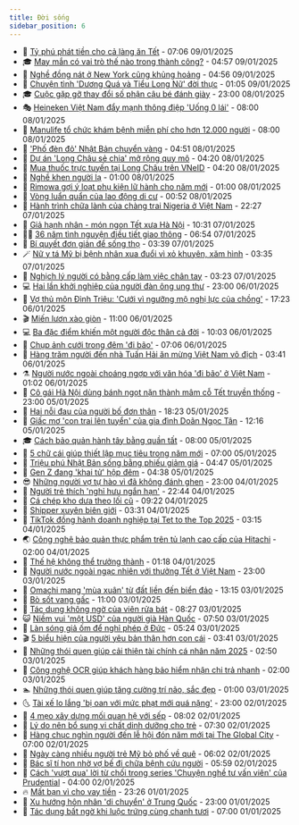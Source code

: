 ```yaml
---
title: Đời sống
sidebar_position: 6
---
```


<!-- vnexpress-doi-song:START -->
- 🚀 [Tỷ phú phát tiền cho cả làng ăn Tết](https://vnexpress.net/ty-phu-phat-tien-cho-ca-lang-an-tet-4837312.html) - 07:06 09/01/2025
- 🎓 [May mắn có vai trò thế nào trong thành công?](https://vnexpress.net/may-man-co-vai-tro-the-nao-trong-thanh-cong-4837046.html) - 04:57 09/01/2025
- 🚦 [Nghề đồng nát ở New York cũng khủng hoảng](https://vnexpress.net/nghe-dong-nat-o-new-york-cung-khung-hoang-4837278.html) - 04:56 09/01/2025
- 🦣 [Chuyện tình &#39;Dương Quá và Tiểu Long Nữ&#39; đời thực](https://vnexpress.net/chuyen-tinh-duong-qua-va-tieu-long-nu-doi-thuc-4836439.html) - 01:05 09/01/2025
- 🎓 [Cuộc gặp gỡ thay đổi số phận cậu bé đánh giày](https://vnexpress.net/cuoc-gap-go-thay-doi-so-phan-cau-be-danh-giay-4833602.html) - 23:00 08/01/2025
- 🎭 [Heineken Việt Nam đẩy mạnh thông điệp &#39;Uống 0 lái&#39;](https://vnexpress.net/heineken-viet-nam-day-manh-thong-diep-uong-0-lai-4836963.html) - 08:00 08/01/2025
- 🦅 [Manulife tổ chức khám bệnh miễn phí cho hơn 12.000 người](https://vnexpress.net/manulife-to-chuc-kham-benh-mien-phi-cho-hon-12-000-nguoi-4836956.html) - 08:00 08/01/2025
- 🎃 [&#39;Phố đèn đỏ&#39; Nhật Bản chuyển vàng](https://vnexpress.net/pho-den-do-nhat-ban-chuyen-vang-4836845.html) - 04:51 08/01/2025
- 💪 [Dự án &#39;Long Châu sẻ chia&#39; mở rộng quy mô](https://vnexpress.net/du-an-long-chau-se-chia-mo-rong-quy-mo-4836652.html) - 04:20 08/01/2025
- 🐻 [Mua thuốc trực tuyến tại Long Châu trên VNeID](https://vnexpress.net/mua-thuoc-truc-tuyen-tai-long-chau-tren-vneid-4836243.html) - 04:20 08/01/2025
- 🧠 [Nghề khen người lạ](https://vnexpress.net/nghe-khen-nguoi-la-4836712.html) - 01:00 08/01/2025
- 🐘 [Rimowa gợi ý loạt phụ kiện lữ hành cho năm mới](https://vnexpress.net/rimowa-goi-y-loat-phu-kien-lu-hanh-cho-nam-moi-4834632.html) - 01:00 08/01/2025
- 👹 [Vòng luẩn quẩn của lao động di cư](https://vnexpress.net/vong-luan-quan-cua-lao-dong-di-cu-4836455.html) - 00:52 08/01/2025
- 💂 [Hành trình chữa lành của chàng trai Nigeria ở Việt Nam](https://vnexpress.net/hanh-trinh-chua-lanh-cua-chang-trai-nigeria-o-viet-nam-4836485.html) - 22:27 07/01/2025
- 🦍 [Giả hạnh nhân - món ngon Tết xưa Hà Nội](https://vnexpress.net/gia-hanh-nhan-mon-ngon-tet-xua-ha-noi-4835734.html) - 10:31 07/01/2025
- 🧑‍🏫 [36 năm tình nguyện điều tiết giao thông](https://vnexpress.net/36-nam-tinh-nguyen-dieu-tiet-giao-thong-4835651.html) - 06:54 07/01/2025
- 🧰 [Bí quyết đơn giản để sống thọ](https://vnexpress.net/bi-quyet-don-gian-de-song-tho-4836082.html) - 03:39 07/01/2025
- 🪄 [Nữ y tá Mỹ bị bệnh nhân xua đuổi vì xỏ khuyên, xăm hình](https://vnexpress.net/nu-y-ta-my-bi-benh-nhan-xua-duoi-vi-xo-khuyen-xam-hinh-4836293.html) - 03:35 07/01/2025
- 🐲 [Nghịch lý người có bằng cấp làm việc chân tay](https://vnexpress.net/nghich-ly-nguoi-co-bang-cap-lam-viec-chan-tay-4836289.html) - 03:23 07/01/2025
- 💻 [Hai lần khởi nghiệp của người đàn ông ung thư](https://vnexpress.net/hai-lan-khoi-nghiep-cua-nguoi-dan-ong-ung-thu-4829465.html) - 23:00 06/01/2025
- 🐘 [Vợ thủ môn Đình Triệu: &#39;Cưới vì ngưỡng mộ nghị lực của chồng&#39;](https://vnexpress.net/vo-thu-mon-dinh-trieu-cuoi-vi-nguong-mo-nghi-luc-cua-chong-4836281.html) - 17:23 06/01/2025
- 🎬 [Miến lươn xào giòn](https://vnexpress.net/doi-song-cooking-mien-luon-xao-gion-4836209.html) - 11:00 06/01/2025
- 💻 [Ba đặc điểm khiến một người độc thân cả đời](https://vnexpress.net/ba-dac-diem-khien-mot-nguoi-doc-than-ca-doi-vnepre-4836047.html) - 10:03 06/01/2025
- 🧰 [Chụp ảnh cưới trong đêm &#39;đi bão&#39;](https://vnexpress.net/chup-anh-cuoi-trong-dem-di-bao-4836110.html) - 07:06 06/01/2025
- 🫣 [Hàng trăm người đến nhà Tuấn Hải ăn mừng Việt Nam vô địch](https://vnexpress.net/hang-tram-nguoi-den-nha-tuan-hai-an-mung-viet-nam-vo-dich-4835995.html) - 03:41 06/01/2025
- ⚗️ [Người nước ngoài choáng ngợp với văn hóa &#39;đi bão&#39; ở Việt Nam](https://vnexpress.net/nguoi-nuoc-ngoai-choang-ngop-voi-van-hoa-di-bao-o-viet-nam-4835860.html) - 01:02 06/01/2025
- 🌊 [Cô gái Hà Nội dùng bánh ngọt nặn thành mâm cỗ Tết truyền thống](https://vnexpress.net/co-gai-ha-noi-dung-banh-ngot-nan-thanh-mam-co-tet-truyen-thong-4835210.html) - 23:00 05/01/2025
- 💃 [Hai nỗi đau của người bố đơn thân](https://vnexpress.net/hai-noi-dau-cua-nguoi-bo-don-than-4828073.html) - 18:23 05/01/2025
- 🦆 [Giấc mơ &#39;con trai lên tuyển&#39; của gia đình Doãn Ngọc Tân](https://vnexpress.net/giac-mo-con-trai-len-tuyen-cua-gia-dinh-doan-ngoc-tan-4835765.html) - 12:16 05/01/2025
- 🎓 [Cách bảo quản hành tây bằng quần tất](https://vnexpress.net/cach-bao-quan-hanh-tay-bang-quan-tat-4835512.html) - 08:00 05/01/2025
- 💪 [5 chữ cái giúp thiết lập mục tiêu trong năm mới](https://vnexpress.net/5-chu-cai-giup-thiet-lap-muc-tieu-trong-nam-moi-4835526.html) - 07:00 05/01/2025
- 🤔 [Triệu phú Nhật Bản sống bằng phiếu giảm giá](https://vnexpress.net/trieu-phu-nhat-ban-song-bang-phieu-giam-gia-4835518.html) - 04:47 05/01/2025
- 🧰 [Gen Z đang &#39;khai tử&#39; hộp đêm](https://vnexpress.net/gen-z-dang-khai-tu-hop-dem-4835532.html) - 04:38 05/01/2025
- 😎 [Những người vợ tự hào vì đã không đánh ghen](https://vnexpress.net/nhung-nguoi-vo-tu-hao-vi-da-khong-danh-ghen-4835501.html) - 23:00 04/01/2025
- 🌮 [Người trẻ thích &#39;nghỉ hưu ngắn hạn&#39;](https://vnexpress.net/nguoi-tre-thich-nghi-huu-ngan-han-4835584.html) - 22:44 04/01/2025
- 🧠 [Cá chép kho dưa theo lối cũ](https://vnexpress.net/doi-song-cooking-ca-chep-kho-dua-theo-loi-cu-4835510.html) - 09:22 04/01/2025
- 🎡 [Shipper xuyên biên giới](https://vnexpress.net/shipper-xuyen-bien-gioi-4835155.html) - 03:31 04/01/2025
- 🎡 [TikTok đồng hành doanh nghiệp tại Tet to the Top 2025](https://vnexpress.net/tiktok-dong-hanh-doanh-nghiep-tai-tet-to-the-top-2025-4835434.html) - 03:15 04/01/2025
- 🌏 [Công nghệ bảo quản thực phẩm trên tủ lạnh cao cấp của Hitachi](https://vnexpress.net/cong-nghe-bao-quan-thuc-pham-tren-tu-lanh-cao-cap-cua-hitachi-4835374.html) - 02:00 04/01/2025
- 🐻 [Thế hệ không thể trưởng thành](https://vnexpress.net/the-he-khong-the-truong-thanh-4835331.html) - 01:18 04/01/2025
- 💂 [Người nước ngoài ngạc nhiên với thưởng Tết ở Việt Nam](https://vnexpress.net/nguoi-nuoc-ngoai-ngac-nhien-voi-thuong-tet-o-viet-nam-4834393.html) - 23:00 03/01/2025
- 🥸 [Omachi mang &#39;mùa xuân&#39; từ đất liền đến biển đảo](https://vnexpress.net/omachi-mang-mua-xuan-tu-dat-lien-den-bien-dao-4835321.html) - 13:15 03/01/2025
- 🌋 [Bò sốt vang gấc](https://vnexpress.net/doi-song-cooking-bo-sot-vang-gac-4835207.html) - 11:00 03/01/2025
- 🦩 [Tác dụng không ngờ của viên rửa bát](https://vnexpress.net/tac-dung-khong-ngo-cua-vien-rua-bat-4835144.html) - 08:27 03/01/2025
- 😺 [Niềm vui &#39;một USD&#39; của người già Hàn Quốc](https://vnexpress.net/niem-vui-mot-usd-cua-nguoi-gia-han-quoc-4835150.html) - 07:50 03/01/2025
- 🐻 [Làn sóng giả ốm để nghỉ phép ở Đức](https://vnexpress.net/lan-song-gia-om-de-nghi-phep-o-duc-4835140.html) - 05:24 03/01/2025
- 🎬 [5 biểu hiện của người yêu bản thân hơn con cái](https://vnexpress.net/5-bieu-hien-cua-nguoi-yeu-ban-than-hon-con-cai-4834827.html) - 03:41 03/01/2025
- 🎊 [Những thói quen giúp cải thiện tài chính cá nhân năm 2025](https://vnexpress.net/nhung-thoi-quen-giup-cai-thien-tai-chinh-ca-nhan-nam-2025-4834285.html) - 02:50 03/01/2025
- 💄 [Công nghệ OCR giúp khách hàng bảo hiểm nhận chi trả nhanh](https://vnexpress.net/cong-nghe-ocr-giup-khach-hang-bao-hiem-nhan-chi-tra-nhanh-4833678.html) - 02:00 03/01/2025
- 🏊 [Những thói quen giúp tăng cường trí não, sắc đẹp](https://vnexpress.net/nhung-thoi-quen-giup-tang-cuong-tri-nao-sac-dep-4824529.html) - 01:00 03/01/2025
- 🌜 [Tài xế lo lắng &#39;bị oan với mức phạt mới quá nặng&#39;](https://vnexpress.net/tai-xe-lo-lang-bi-oan-voi-muc-phat-moi-qua-nang-4834183.html) - 23:00 02/01/2025
- 🤡 [4 mẹo xây dựng mối quan hệ với sếp](https://vnexpress.net/4-meo-xay-dung-moi-quan-he-voi-sep-4834774.html) - 08:02 02/01/2025
- 🥰 [Lý do nên bổ sung vi chất dinh dưỡng cho trẻ](https://vnexpress.net/ly-do-nen-bo-sung-vi-chat-dinh-duong-cho-tre-4833510.html) - 07:30 02/01/2025
- 🦍 [Hàng chục nghìn người đến lễ hội đón năm mới tại The Global City](https://vnexpress.net/hang-chuc-nghin-nguoi-den-le-hoi-don-nam-moi-tai-the-global-city-4834684.html) - 07:00 02/01/2025
- 🫣 [Ngày càng nhiều người trẻ Mỹ bỏ phố về quê](https://vnexpress.net/ngay-cang-nhieu-nguoi-tre-my-bo-pho-ve-que-4834705.html) - 06:02 02/01/2025
- 🚦 [Bác sĩ tí hon nhờ vợ bế đi chữa bệnh cứu người](https://vnexpress.net/bac-si-ti-hon-nho-vo-be-di-chua-benh-cuu-nguoi-4834663.html) - 05:59 02/01/2025
- 🐘 [Cách &#39;vượt qua&#39; lời từ chối trong series &#39;Chuyện nghề tư vấn viên&#39; của Prudential](https://vnexpress.net/cach-vuot-qua-loi-tu-choi-trong-series-chuyen-nghe-tu-van-vien-cua-prudential-4829778.html) - 04:00 02/01/2025
- 🔥 [Mất bạn vì cho vay tiền](https://vnexpress.net/mat-ban-vi-cho-vay-tien-4824157.html) - 23:26 01/01/2025
- 🎃 [Xu hướng hôn nhân &#39;di chuyển&#39; ở Trung Quốc](https://vnexpress.net/xu-huong-hon-nhan-di-chuyen-o-trung-quoc-vnepre-4834397.html) - 23:00 01/01/2025
- 🥳 [Tác dụng bất ngờ khi luộc trứng cùng chanh tươi](https://vnexpress.net/doi-song-cooking-tac-dung-bat-ngo-khi-luoc-trung-cung-chanh-tuoi-4833903.html) - 07:00 01/01/2025<!-- vnexpress-doi-song:END -->
